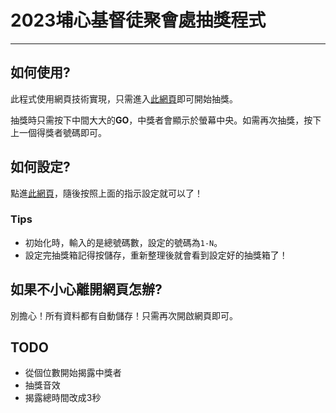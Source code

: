 # 2023埔心基督徒聚會處抽獎程式
---

## 如何使用?
此程式使用網頁技術實現，只需進入[此網頁](https://puxin-christmas.vercel.app)即可開始抽獎。

抽獎時只需按下中間大大的**GO**，中獎者會顯示於螢幕中央。如需再次抽獎，按下上一個得獎者號碼即可。

## 如何設定?
點進[此網頁](https://puxin-christmas.vercel.app/backdoor)，隨後按照上面的指示設定就可以了！

### Tips
- 初始化時，輸入的是總號碼數，設定的號碼為`1-N`。
- 設定完抽獎箱記得按儲存，重新整理後就會看到設定好的抽獎箱了！

## 如果不小心離開網頁怎辦?
別擔心！所有資料都有自動儲存！只需再次開啟網頁即可。

## TODO
- 從個位數開始揭露中獎者
- 抽獎音效
- 揭露總時間改成3秒